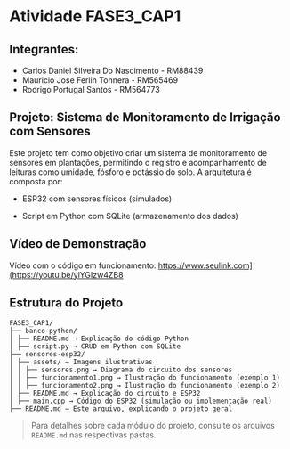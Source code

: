 # Atividade FASE3_CAP1

## Integrantes: 
- Carlos Daniel Silveira Do Nascimento - RM88439
- Mauricio Jose Ferlin Tonnera - RM565469
- Rodrigo Portugal Santos - RM564773

## Projeto: Sistema de Monitoramento de Irrigação com Sensores

Este projeto tem como objetivo criar um sistema de monitoramento de sensores em plantações, permitindo o registro e acompanhamento de leituras como umidade, fósforo e potássio do solo. A arquitetura é composta por:

- ESP32 com sensores físicos (simulados)

- Script em Python com SQLite (armazenamento dos dados)

## Vídeo de Demonstração

Vídeo com o código em funcionamento: https://www.seulink.com](https://youtu.be/yiYGIzw4ZB8

## Estrutura do Projeto

```
FASE3_CAP1/
├── banco-python/
│ ├── README.md → Explicação do código Python
│ ├── script.py → CRUD em Python com SQLite
├── sensores-esp32/
│ ├── assets/ → Imagens ilustrativas
│ │ ├── sensores.png → Diagrama do circuito dos sensores
│ │ ├── funcionamento1.png → Ilustração do funcionamento (exemplo 1)
│ │ ├── funcionamento2.png → Ilustração do funcionamento (exemplo 2)
│ ├── README.md → Explicação do circuito e ESP32
│ ├── main.cpp → Código do ESP32 (simulação ou implementação real)
├── README.md → Este arquivo, explicando o projeto geral
```

> Para detalhes sobre cada módulo do projeto, consulte os arquivos `README.md` nas respectivas pastas.

